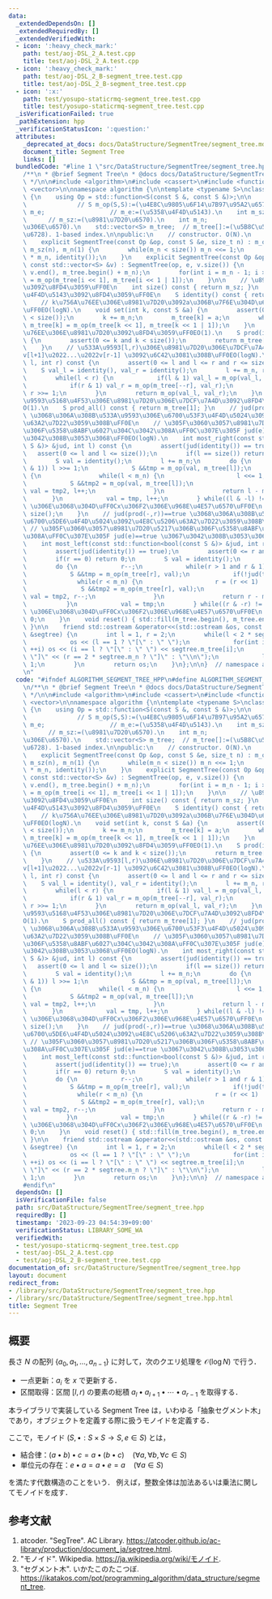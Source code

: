 ```yaml
---
data:
  _extendedDependsOn: []
  _extendedRequiredBy: []
  _extendedVerifiedWith:
  - icon: ':heavy_check_mark:'
    path: test/aoj-DSL_2_A.test.cpp
    title: test/aoj-DSL_2_A.test.cpp
  - icon: ':heavy_check_mark:'
    path: test/aoj-DSL_2_B-segment_tree.test.cpp
    title: test/aoj-DSL_2_B-segment_tree.test.cpp
  - icon: ':x:'
    path: test/yosupo-staticrmq-segment_tree.test.cpp
    title: test/yosupo-staticrmq-segment_tree.test.cpp
  _isVerificationFailed: true
  _pathExtension: hpp
  _verificationStatusIcon: ':question:'
  attributes:
    _deprecated_at_docs: docs/DataStructure/SegmentTree/segment_tree.md
    document_title: Segment Tree
    links: []
  bundledCode: "#line 1 \"src/DataStructure/SegmentTree/segment_tree.hpp\"\n\n\n\n\
    /**\n * @brief Segment Tree\n * @docs docs/DataStructure/SegmentTree/segment_tree.md\n\
    \ */\n\n#include <algorithm>\n#include <cassert>\n#include <functional>\n#include\
    \ <vector>\n\nnamespace algorithm {\n\ntemplate <typename S>\nclass SegmentTree\
    \ {\n    using Op = std::function<S(const S &, const S &)>;\n\n    Op m_op;  \
    \              // S m_op(S,S):=(\u4E8C\u9805\u6F14\u7B97\u95A2\u6570).\n    S\
    \ m_e;                  // m_e:=(\u5358\u4F4D\u5143).\n    int m_sz;         \
    \      // m_sz:=(\u8981\u7D20\u6570).\n    int m_n;                // m_n:=(\u8449\
    \u306E\u6570).\n    std::vector<S> m_tree;  // m_tree[]:=(\u5B8C\u5168\u4E8C\u5206\
    \u6728). 1-based index.\n\npublic:\n    // constructor. O(N).\n    SegmentTree(){};\n\
    \    explicit SegmentTree(const Op &op, const S &e, size_t n) : m_op(op), m_e(e),\
    \ m_sz(n), m_n(1) {\n        while(m_n < size()) m_n <<= 1;\n        m_tree.assign(2\
    \ * m_n, identity());\n    }\n    explicit SegmentTree(const Op &op, const S &e,\
    \ const std::vector<S> &v) : SegmentTree(op, e, v.size()) {\n        std::copy(v.begin(),\
    \ v.end(), m_tree.begin() + m_n);\n        for(int i = m_n - 1; i >= 1; --i) m_tree[i]\
    \ = m_op(m_tree[i << 1], m_tree[i << 1 | 1]);\n    }\n\n    // \u8981\u7D20\u6570\
    \u3092\u8FD4\u3059\uFF0E\n    int size() const { return m_sz; }\n    // \u5358\
    \u4F4D\u5143\u3092\u8FD4\u3059\uFF0E\n    S identity() const { return m_e; }\n\
    \    // k\u756A\u76EE\u306E\u8981\u7D20\u3092a\u306B\u7F6E\u304D\u63DB\u3048\u308B\
    \uFF0EO(logN).\n    void set(int k, const S &a) {\n        assert(0 <= k and k\
    \ < size());\n        k += m_n;\n        m_tree[k] = a;\n        while(k >>= 1)\
    \ m_tree[k] = m_op(m_tree[k << 1], m_tree[k << 1 | 1]);\n    }\n    // k\u756A\
    \u76EE\u306E\u8981\u7D20\u3092\u8FD4\u3059\uFF0EO(1).\n    S prod(int k) const\
    \ {\n        assert(0 <= k and k < size());\n        return m_tree[k + m_n];\n\
    \    }\n    // \u533A\u9593[l,r)\u306E\u8981\u7D20\u306E\u7DCF\u7A4D v[l]\u2022\
    v[l+1]\u2022...\u2022v[r-1] \u3092\u6C42\u3081\u308B\uFF0EO(logN).\n    S prod(int\
    \ l, int r) const {\n        assert(0 <= l and l <= r and r <= size());\n    \
    \    S val_l = identity(), val_r = identity();\n        l += m_n, r += m_n;\n\
    \        while(l < r) {\n            if(l & 1) val_l = m_op(val_l, m_tree[l++]);\n\
    \            if(r & 1) val_r = m_op(m_tree[--r], val_r);\n            l >>= 1,\
    \ r >>= 1;\n        }\n        return m_op(val_l, val_r);\n    }\n    // \u533A\
    \u9593\u5168\u4F53\u306E\u8981\u7D20\u306E\u7DCF\u7A4D\u3092\u8FD4\u3059\uFF0E\
    O(1).\n    S prod_all() const { return m_tree[1]; }\n    // jud(prod(l,-))==true\
    \ \u3068\u306A\u308B\u533A\u9593\u306E\u6700\u53F3\u4F4D\u5024\u3092\u4E8C\u5206\
    \u63A2\u7D22\u3059\u308B\uFF0E\n    // \u305F\u3060\u3057\u8981\u7D20\u5217\u306B\
    \u306F\u5358\u8ABF\u6027\u304C\u3042\u308A\uFF0C\u307E\u305F jud(e)==true \u3067\
    \u3042\u308B\u3053\u3068\uFF0EO(logN).\n    int most_right(const std::function<bool(const\
    \ S &)> &jud, int l) const {\n        assert(jud(identity()) == true);\n     \
    \   assert(0 <= l and l <= size());\n        if(l == size()) return size();\n\
    \        S val = identity();\n        l += m_n;\n        do {\n            while(!(l\
    \ & 1)) l >>= 1;\n            S &&tmp = m_op(val, m_tree[l]);\n            if(!jud(tmp))\
    \ {\n                while(l < m_n) {\n                    l <<= 1;\n        \
    \            S &&tmp2 = m_op(val, m_tree[l]);\n                    if(jud(tmp2))\
    \ val = tmp2, l++;\n                }\n                return l - m_n;\n     \
    \       }\n            val = tmp, l++;\n        } while((l & -l) != l);  // (x&-x)==x\
    \ \u306E\u3068\u304D\uFF0Cx\u306F2\u306E\u968E\u4E57\u6570\uFF0E\n        return\
    \ size();\n    }\n    // jud(prod(-,r))==true \u3068\u306A\u308B\u533A\u9593\u306E\
    \u6700\u5DE6\u4F4D\u5024\u3092\u4E8C\u5206\u63A2\u7D22\u3059\u308B\uFF0E\n   \
    \ // \u305F\u3060\u3057\u8981\u7D20\u5217\u306B\u306F\u5358\u8ABF\u6027\u304C\u3042\
    \u308A\uFF0C\u307E\u305F jud(e)==true \u3067\u3042\u308B\u3053\u3068\uFF0EO(logN).\n\
    \    int most_left(const std::function<bool(const S &)> &jud, int r) const {\n\
    \        assert(jud(identity()) == true);\n        assert(0 <= r and r <= size());\n\
    \        if(r == 0) return 0;\n        S val = identity();\n        r += m_n;\n\
    \        do {\n            r--;\n            while(r > 1 and r & 1) r >>= 1;\n\
    \            S &&tmp = m_op(m_tree[r], val);\n            if(!jud(tmp)) {\n  \
    \              while(r < m_n) {\n                    r = (r << 1) | 1;\n     \
    \               S &&tmp2 = m_op(m_tree[r], val);\n                    if(jud(tmp2))\
    \ val = tmp2, r--;\n                }\n                return r - m_n + 1;\n \
    \           }\n            val = tmp;\n        } while((r & -r) != r);  // (x&-x)==x\
    \ \u306E\u3068\u304D\uFF0Cx\u306F2\u306E\u968E\u4E57\u6570\uFF0E\n        return\
    \ 0;\n    }\n    void reset() { std::fill(m_tree.begin(), m_tree.end(), identity());\
    \ }\n\n    friend std::ostream &operator<<(std::ostream &os, const SegmentTree\
    \ &segtree) {\n        int l = 1, r = 2;\n        while(l < 2 * segtree.m_n) {\n\
    \            os << (l == 1 ? \"[\" : \" \");\n            for(int i = l; i < r;\
    \ ++i) os << (i == l ? \"[\" : \" \") << segtree.m_tree[i];\n            os <<\
    \ \"]\" << (r == 2 * segtree.m_n ? \"]\" : \"\\n\");\n            l <<= 1, r <<=\
    \ 1;\n        }\n        return os;\n    }\n};\n\n}  // namespace algorithm\n\n\
    \n"
  code: "#ifndef ALGORITHM_SEGMENT_TREE_HPP\n#define ALGORITHM_SEGMENT_TREE_HPP 1\n\
    \n/**\n * @brief Segment Tree\n * @docs docs/DataStructure/SegmentTree/segment_tree.md\n\
    \ */\n\n#include <algorithm>\n#include <cassert>\n#include <functional>\n#include\
    \ <vector>\n\nnamespace algorithm {\n\ntemplate <typename S>\nclass SegmentTree\
    \ {\n    using Op = std::function<S(const S &, const S &)>;\n\n    Op m_op;  \
    \              // S m_op(S,S):=(\u4E8C\u9805\u6F14\u7B97\u95A2\u6570).\n    S\
    \ m_e;                  // m_e:=(\u5358\u4F4D\u5143).\n    int m_sz;         \
    \      // m_sz:=(\u8981\u7D20\u6570).\n    int m_n;                // m_n:=(\u8449\
    \u306E\u6570).\n    std::vector<S> m_tree;  // m_tree[]:=(\u5B8C\u5168\u4E8C\u5206\
    \u6728). 1-based index.\n\npublic:\n    // constructor. O(N).\n    SegmentTree(){};\n\
    \    explicit SegmentTree(const Op &op, const S &e, size_t n) : m_op(op), m_e(e),\
    \ m_sz(n), m_n(1) {\n        while(m_n < size()) m_n <<= 1;\n        m_tree.assign(2\
    \ * m_n, identity());\n    }\n    explicit SegmentTree(const Op &op, const S &e,\
    \ const std::vector<S> &v) : SegmentTree(op, e, v.size()) {\n        std::copy(v.begin(),\
    \ v.end(), m_tree.begin() + m_n);\n        for(int i = m_n - 1; i >= 1; --i) m_tree[i]\
    \ = m_op(m_tree[i << 1], m_tree[i << 1 | 1]);\n    }\n\n    // \u8981\u7D20\u6570\
    \u3092\u8FD4\u3059\uFF0E\n    int size() const { return m_sz; }\n    // \u5358\
    \u4F4D\u5143\u3092\u8FD4\u3059\uFF0E\n    S identity() const { return m_e; }\n\
    \    // k\u756A\u76EE\u306E\u8981\u7D20\u3092a\u306B\u7F6E\u304D\u63DB\u3048\u308B\
    \uFF0EO(logN).\n    void set(int k, const S &a) {\n        assert(0 <= k and k\
    \ < size());\n        k += m_n;\n        m_tree[k] = a;\n        while(k >>= 1)\
    \ m_tree[k] = m_op(m_tree[k << 1], m_tree[k << 1 | 1]);\n    }\n    // k\u756A\
    \u76EE\u306E\u8981\u7D20\u3092\u8FD4\u3059\uFF0EO(1).\n    S prod(int k) const\
    \ {\n        assert(0 <= k and k < size());\n        return m_tree[k + m_n];\n\
    \    }\n    // \u533A\u9593[l,r)\u306E\u8981\u7D20\u306E\u7DCF\u7A4D v[l]\u2022\
    v[l+1]\u2022...\u2022v[r-1] \u3092\u6C42\u3081\u308B\uFF0EO(logN).\n    S prod(int\
    \ l, int r) const {\n        assert(0 <= l and l <= r and r <= size());\n    \
    \    S val_l = identity(), val_r = identity();\n        l += m_n, r += m_n;\n\
    \        while(l < r) {\n            if(l & 1) val_l = m_op(val_l, m_tree[l++]);\n\
    \            if(r & 1) val_r = m_op(m_tree[--r], val_r);\n            l >>= 1,\
    \ r >>= 1;\n        }\n        return m_op(val_l, val_r);\n    }\n    // \u533A\
    \u9593\u5168\u4F53\u306E\u8981\u7D20\u306E\u7DCF\u7A4D\u3092\u8FD4\u3059\uFF0E\
    O(1).\n    S prod_all() const { return m_tree[1]; }\n    // jud(prod(l,-))==true\
    \ \u3068\u306A\u308B\u533A\u9593\u306E\u6700\u53F3\u4F4D\u5024\u3092\u4E8C\u5206\
    \u63A2\u7D22\u3059\u308B\uFF0E\n    // \u305F\u3060\u3057\u8981\u7D20\u5217\u306B\
    \u306F\u5358\u8ABF\u6027\u304C\u3042\u308A\uFF0C\u307E\u305F jud(e)==true \u3067\
    \u3042\u308B\u3053\u3068\uFF0EO(logN).\n    int most_right(const std::function<bool(const\
    \ S &)> &jud, int l) const {\n        assert(jud(identity()) == true);\n     \
    \   assert(0 <= l and l <= size());\n        if(l == size()) return size();\n\
    \        S val = identity();\n        l += m_n;\n        do {\n            while(!(l\
    \ & 1)) l >>= 1;\n            S &&tmp = m_op(val, m_tree[l]);\n            if(!jud(tmp))\
    \ {\n                while(l < m_n) {\n                    l <<= 1;\n        \
    \            S &&tmp2 = m_op(val, m_tree[l]);\n                    if(jud(tmp2))\
    \ val = tmp2, l++;\n                }\n                return l - m_n;\n     \
    \       }\n            val = tmp, l++;\n        } while((l & -l) != l);  // (x&-x)==x\
    \ \u306E\u3068\u304D\uFF0Cx\u306F2\u306E\u968E\u4E57\u6570\uFF0E\n        return\
    \ size();\n    }\n    // jud(prod(-,r))==true \u3068\u306A\u308B\u533A\u9593\u306E\
    \u6700\u5DE6\u4F4D\u5024\u3092\u4E8C\u5206\u63A2\u7D22\u3059\u308B\uFF0E\n   \
    \ // \u305F\u3060\u3057\u8981\u7D20\u5217\u306B\u306F\u5358\u8ABF\u6027\u304C\u3042\
    \u308A\uFF0C\u307E\u305F jud(e)==true \u3067\u3042\u308B\u3053\u3068\uFF0EO(logN).\n\
    \    int most_left(const std::function<bool(const S &)> &jud, int r) const {\n\
    \        assert(jud(identity()) == true);\n        assert(0 <= r and r <= size());\n\
    \        if(r == 0) return 0;\n        S val = identity();\n        r += m_n;\n\
    \        do {\n            r--;\n            while(r > 1 and r & 1) r >>= 1;\n\
    \            S &&tmp = m_op(m_tree[r], val);\n            if(!jud(tmp)) {\n  \
    \              while(r < m_n) {\n                    r = (r << 1) | 1;\n     \
    \               S &&tmp2 = m_op(m_tree[r], val);\n                    if(jud(tmp2))\
    \ val = tmp2, r--;\n                }\n                return r - m_n + 1;\n \
    \           }\n            val = tmp;\n        } while((r & -r) != r);  // (x&-x)==x\
    \ \u306E\u3068\u304D\uFF0Cx\u306F2\u306E\u968E\u4E57\u6570\uFF0E\n        return\
    \ 0;\n    }\n    void reset() { std::fill(m_tree.begin(), m_tree.end(), identity());\
    \ }\n\n    friend std::ostream &operator<<(std::ostream &os, const SegmentTree\
    \ &segtree) {\n        int l = 1, r = 2;\n        while(l < 2 * segtree.m_n) {\n\
    \            os << (l == 1 ? \"[\" : \" \");\n            for(int i = l; i < r;\
    \ ++i) os << (i == l ? \"[\" : \" \") << segtree.m_tree[i];\n            os <<\
    \ \"]\" << (r == 2 * segtree.m_n ? \"]\" : \"\\n\");\n            l <<= 1, r <<=\
    \ 1;\n        }\n        return os;\n    }\n};\n\n}  // namespace algorithm\n\n\
    #endif\n"
  dependsOn: []
  isVerificationFile: false
  path: src/DataStructure/SegmentTree/segment_tree.hpp
  requiredBy: []
  timestamp: '2023-09-23 04:54:39+09:00'
  verificationStatus: LIBRARY_SOME_WA
  verifiedWith:
  - test/yosupo-staticrmq-segment_tree.test.cpp
  - test/aoj-DSL_2_A.test.cpp
  - test/aoj-DSL_2_B-segment_tree.test.cpp
documentation_of: src/DataStructure/SegmentTree/segment_tree.hpp
layout: document
redirect_from:
- /library/src/DataStructure/SegmentTree/segment_tree.hpp
- /library/src/DataStructure/SegmentTree/segment_tree.hpp.html
title: Segment Tree
---
```

## 概要

長さ $N$ の配列 $\{ a_0, a_1, \ldots, a_{n-1} \}$ に対して，次のクエリ処理を $\mathcal{O}(\log N)$ で行う．

- 一点更新：$a_i$ を $x$ で更新する．
- 区間取得：区間 $[l,r)$ の要素の総積 $a_l \bullet a_{l+1} \bullet \cdots \bullet a_{r-1}$ を取得する．

本ライブラリで実装している Segment Tree は，いわゆる「抽象セグメント木」であり，オブジェクトを定義する際に扱うモノイドを定義する．

ここで，モノイド $\left( S, \bullet : S \times S \rightarrow S, e \in S \right)$ とは，

- 結合律：$(a \bullet b) \bullet c = a \bullet (b \bullet c) \quad \left( \forall a, \forall b, \forall c \in S \right)$
- 単位元の存在：$e \bullet a = a \bullet e = a \quad \left( \forall a \in S \right)$

を満たす代数構造のことをいう．
例えば，整数全体は加法あるいは乗法に関してモノイドを成す．


## 参考文献

1. atcoder. "SegTree". AC Library. <https://atcoder.github.io/ac-library/production/document_ja/segtree.html>.
1. "モノイド". Wikipedia. <https://ja.wikipedia.org/wiki/モノイド>.
1. "セグメント木". いかたこのたこつぼ. <https://ikatakos.com/pot/programming_algorithm/data_structure/segment_tree>.
